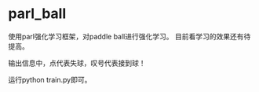 # parl_ball

使用parl强化学习框架，对paddle ball进行强化学习。
目前看学习的效果还有待提高。

输出信息中，点代表失球，叹号代表接到球！

运行python train.py即可。
